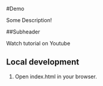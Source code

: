 #Demo

Some Description!

##Subheader 

Watch tutorial on Youtube

## Local development
1. Open index.html in your browser. 


